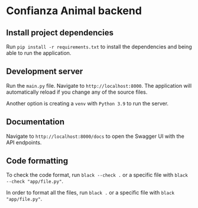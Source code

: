 # Confianza Animal backend

## Install project dependencies

Run `pip install -r requirements.txt` to install the dependencies and being able to run the application.

## Development server

Run the `main.py` file. Navigate to `http://localhost:8000`. The application will automatically reload if you change any of the source files.

Another option is creating a `venv` with `Python 3.9` to run the server. 

## Documentation

Navigate to `http://localhost:8000/docs` to open the Swagger UI with the API endpoints.

## Code formatting

To check the code format, run `black --check .` or a specific file with `black --check "app/file.py"`.

In order to format all the files, run `black .` or a specific file with `black "app/file.py"`.